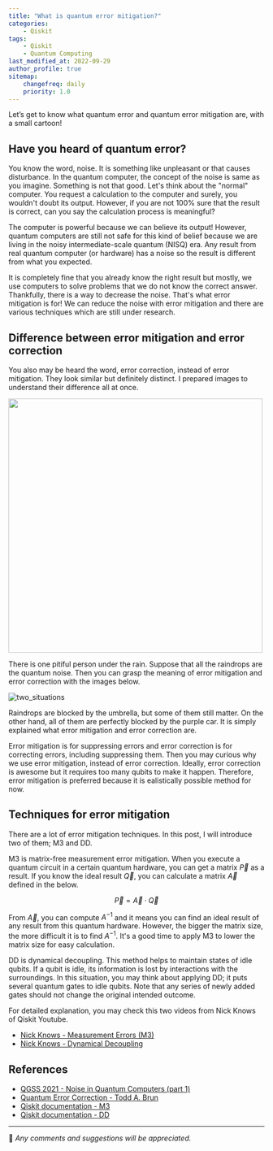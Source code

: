 ```yaml
---
title: "What is quantum error mitigation?"
categories:
    - Qiskit
tags:
    - Qiskit
    - Quantum Computing
last_modified_at: 2022-09-29
author_profile: true
sitemap:
    changefreq: daily
    priority: 1.0
---
```


Let’s get to know what quantum error and quantum error mitigation are, with a small cartoon!

## Have you heard of quantum error?

You know the word, noise. It is something like unpleasant or that causes disturbance.
In the quantum computer, the concept of the noise is same as you imagine. Something is not that good.
Let's think about the "normal" computer.
You request a calculation to the computer and surely, you wouldn't doubt its output.
However, if you are not 100% sure that the result is correct, can you say the calculation process is meaningful?

The computer is powerful because we can believe its output!
However, quantum computers are still not safe for this kind of belief
because we are living in the noisy intermediate-scale quantum (NISQ) era.
Any result from real quantum computer (or hardware) has a noise so the result is different from what you expected.

It is completely fine that you already know the right result but mostly,
we use computers to solve problems that we do not know the correct answer.
Thankfully, there is a way to decrease the noise.
That's what error mitigation is for!
We can reduce the noise with error mitigation and there are various techniques which are still under research.

## Difference between error mitigation and error correction

You also may be heard the word, error correction, instead of error mitigation.
They look similar but definitely distinct. I prepared images to understand their difference all at once.

<img src="https://user-images.githubusercontent.com/62553200/192946078-abc71897-c7f0-4405-affe-6e627eb90324.png" width="500">

There is one pitiful person under the rain.
Suppose that all the raindrops are the quantum noise.
Then you can grasp the meaning of error mitigation and error correction with the images below.

![two_situations](https://user-images.githubusercontent.com/62553200/192946073-627daed3-9a1d-4795-9f3b-050fbf004880.png)

Raindrops are blocked by the umbrella, but some of them still matter.
On the other hand, all of them are perfectly blocked by the purple car.
It is simply explained what error mitigation and error correction are.

Error mitigation is for suppressing errors and error correction is for correcting errors,
including suppressing them. Then you may curious why we use error mitigation, instead of error correction.
Ideally, error correction is awesome but it requires too many qubits to make it happen.
Therefore, error mitigation is preferred because it is ealistically possible method for now.

## Techniques for error mitigation

There are a lot of error mitigation techniques.
In this post, I will introduce two of them; M3 and DD.

M3 is matrix-free measurement error mitigation.
When you execute a quantum circuit in a certain quantum hardware,
you can get a matrix $\vec{P}$ as a result. If you know the ideal result $\vec{Q}$, you can calculate a matrix $\vec{A}$ defined in the below.

$$
\vec{P} = \vec{A} \cdot \vec{Q}
$$

From $\vec{A}$, you can compute $A^{-1}$ and it means you can find an ideal result of any result from this quantum hardware.
However, the bigger the matrix size, the more difficult it is to find $A^{-1}$.
It's a good time to apply M3 to lower the matrix size for easy calculation.

DD is dynamical decoupling.
This method helps to maintain states of idle qubits.
If a qubit is idle, its information is lost by interactions with the surroundings.
In this situation, you may think about applying DD; it puts several quantum gates to idle qubits.
Note that any series of newly added gates should not change the original intended outcome.

For detailed explanation, you may check this two videos from Nick Knows of Qiskit Youtube.

- [Nick Knows - Measurement Errors (M3)](https://youtu.be/9ZSBkH-2zjs)
- [Nick Knows - Dynamical Decoupling](https://youtu.be/67jRWQuW3Fk)

## References

- [QGSS 2021 - Noise in Quantum Computers (part 1)](https://learn.qiskit.org/summer-school/2021/lec3-1-noise-quantum-computers-1)
- [Quantum Error Correction - Todd A. Brun](https://arxiv.org/pdf/1910.03672.pdf)
- [Qiskit documentation - M3](https://qiskit.org/documentation/partners/mthree/)
- [Qiskit documentation - DD](https://qiskit.org/documentation/stubs/qiskit.transpiler.passes.DynamicalDecoupling.html#dynamicaldecoupling)

---

💬 _Any comments and suggestions will be appreciated._
